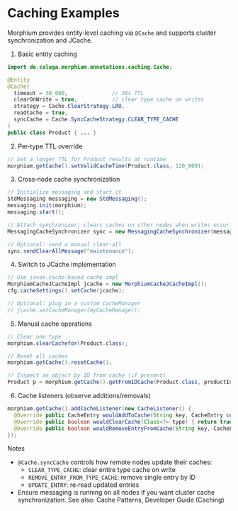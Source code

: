 # Caching Examples

Morphium provides entity‑level caching via `@Cache` and supports cluster synchronization and JCache.

1) Basic entity caching
```java
import de.caluga.morphium.annotations.caching.Cache;

@Entity
@Cache(
  timeout = 30_000,              // 30s TTL
  clearOnWrite = true,           // clear type cache on writes
  strategy = Cache.ClearStrategy.LRU,
  readCache = true,
  syncCache = Cache.SyncCacheStrategy.CLEAR_TYPE_CACHE
)
public class Product { ... }
```

2) Per‑type TTL override
```java
// Set a longer TTL for Product results at runtime
morphium.getCache().setValidCacheTime(Product.class, 120_000);
```

3) Cross‑node cache synchronization
```java
// Initialize messaging and start it
StdMessaging messaging = new StdMessaging();
messaging.init(morphium);
messaging.start();

// Attach synchronizer: clears caches on other nodes when writes occur
MessagingCacheSynchronizer sync = new MessagingCacheSynchronizer(messaging, morphium);

// Optional: send a manual clear‑all
sync.sendClearAllMessage("maintenance");
```

4) Switch to JCache implementation
```java
// Use javax.cache‑based cache impl
MorphiumCacheJCacheImpl jcache = new MorphiumCacheJCacheImpl();
cfg.cacheSettings().setCache(jcache);

// Optional: plug in a custom CacheManager
// jcache.setCacheManager(myCacheManager);
```

5) Manual cache operations
```java
// Clear one type
morphium.clearCachefor(Product.class);

// Reset all caches
morphium.getCache().resetCache();

// Inspect an object by ID from cache (if present)
Product p = morphium.getCache().getFromIDCache(Product.class, productId);
```

6) Cache listeners (observe additions/removals)
```java
morphium.getCache().addCacheListener(new CacheListener() {
  @Override public CacheEntry wouldAddToCache(String key, CacheEntry ce, boolean update) { return ce; }
  @Override public boolean wouldClearCache(Class<?> type) { return true; }
  @Override public boolean wouldRemoveEntryFromCache(String key, CacheEntry ce, boolean expired) { return true; }
});
```

Notes
- `@Cache.syncCache` controls how remote nodes update their caches:
  - `CLEAR_TYPE_CACHE`: clear entire type cache on write
  - `REMOVE_ENTRY_FROM_TYPE_CACHE`: remove single entry by ID
  - `UPDATE_ENTRY`: re‑read updated entries
- Ensure messaging is running on all nodes if you want cluster cache synchronization.
See also: Cache Patterns, Developer Guide (Caching)

